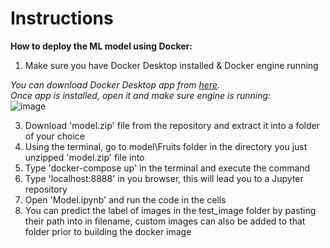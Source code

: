 # Instructions

**How to deploy the ML model using Docker:**

1. Make sure you have Docker Desktop installed & Docker engine running

*You can download Docker Desktop app from [here](https://www.docker.com/products/docker-desktop/).*  
*Once app is installed, open it and make sure engine is running:*  
![image](https://user-images.githubusercontent.com/98345993/178155347-be1a82e5-6ab9-4e65-bc9b-d556f289a132.png)

3. Download 'model.zip' file from the repository and extract it into a folder of your choice
4. Using the terminal, go to model\Fruits folder in the directory you just unzipped 'model.zip' file into
5. Type 'docker-compose up' in the terminal and execute the command
6. Type 'localhost:8888' in you browser, this will lead you to a Jupyter repository
7. Open 'Model.ipynb' and run the code in the cells
8. You can predict the label of images in the test_image folder by pasting their path into in filename, custom images can also be added to that folder prior to building the docker image 
